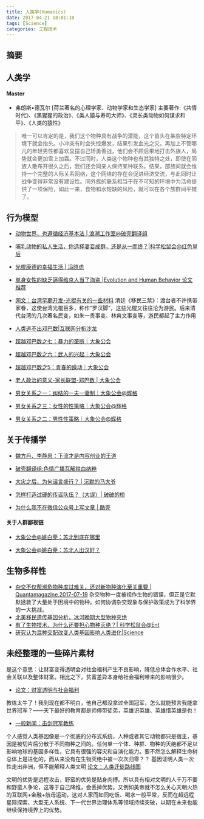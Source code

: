 ```yaml
---
title: 人类学(Humanics)
date: 2017-04-21 18:01:10
tags: [Science]
categories: 工程技术
---
```

## 摘要


<!--more-->

## 人类学

#### Master
- 弗朗斯•德瓦尔 [荷兰著名的心理学家、动物学家和生态学家]
主要著作:《共情时代》、《黑猩猩的政治》、《类人猿与寿司大师》、《灵长类动物如何谋求和平》、《人类的猿性》

> 唯一可以肯定的是，我们这个物种具有战争的潜能，这个苗头在某些特定环境下就会抬头。小冲突有时会失控爆发，结果引发血光之灾。再加上不管哪儿的年轻男性都喜欢显摆自己矫勇善战，他们会不顾后果地打击外族人，局势就会更加雪上加霜。不过同时，人类这个物种也有其独特之处，即使在同族人散布开很久之后，我们还会同亲人保持某种联系。结果，部族间就会维持一个完整的人际关系网络，这个网络的存在会促进经济交流，与此同时让战争变得非常没有建设性。同外族的联系相当于在不可知的环境中为活命提供了一项保险，如此一来，食物和水短缺的风险，就可以在各个族群间平摊了。

## 行为模型
- [动物世界，也遵循经济基本法 | 浪潮工作室@破壳翻译组](https://mp.weixin.qq.com/s?__biz=MzI0MjY0OTkxNw==&mid=2247488530&idx=2&sn=8ee65c03d303afdaafe75c5983e30b2d&chksm=e9784a40de0fc3567e4b9cf1673b8f58e3997be01c9cc7afbe169b9a5dc9b3ca8f181a6b70e2&mpshare=1&scene=1&srcid=0818VZhKd5Ll5nyEU5dWgglA#rd)
- [哺乳动物的私人生活，你选择妻妾成群，还是从一而终？|科学松鼠会@红色皇后](http://songshuhui.net/archives/98098)
- [光棍康德的幸福生活 | 冯晓虎](https://mp.weixin.qq.com/s?__biz=MjM5MDI2NzQ1Mg==&amp;mid=202802459&amp;idx=1&amp;sn=97345db09767c325946db488027f11d8&amp;scene=1&amp;srcid=1031uflvkKxGxRJ2OPzcS1I5#rd)
- [单身女性的缺乏逼得维京人当了海盗 |Evolution and Human Behavior 论文推荐](https://mp.weixin.qq.com/s?__biz=MzA5NDkzNjIwMg==&mid=2651659863&idx=3&sn=cdbf62b8bb736aec37ee6819ff318f00&chksm=8bbeb3b2bcc93aa4cd8786f9ea9b53a604264f1687b6be8752422a2f90c392b2fd55cb0c593b&mpshare=1&scene=1&srcid=1214321D7NJrSSuDMNhPcL0F#rd)
- [网文：台湾早期开发-光棍有关的一些材料](http://mp.weixin.qq.com/s/vxiuePIVW14sQo4oVI2QzA)
清廷《移民三禁》：渡台者不许携带家眷，这使台湾光棍巨多，称作“罗汉脚”，这些光棍又往往沦为游民。后来清代台湾的几次著名民变，如朱一贵事变、林爽文事变等，游民都起了主力作用

- [人类逃不出邓巴数|互联网分析沙龙](https://mp.weixin.qq.com/mp/appmsg/show?__biz=MjM5ODAxNzEwMA==&appmsgid=100071500&itemidx=1&sign=96a74473c8dd09f3eebe7b37057ebef9&scene=1&srcid=#wechat_redirect)
- [超越邓巴数之七：暴力的垄断｜大象公会](https://mp.weixin.qq.com/s?__biz=MjM5NzQwNjcyMQ==&amp;mid=400775116&amp;idx=1&amp;sn=b837f806bc8bd9656ae52eefb5dea70c&amp;scene=1&amp;srcid=1116gCvWSvSNgpCbmrBHNZrb#rd)
- [超越邓巴数之六：武人的兴起｜大象公会](https://mp.weixin.qq.com/s?__biz=MjM5NzQwNjcyMQ==&amp;mid=400419254&amp;idx=1&amp;sn=22bba1e632de8ca62b4871111e243c3a&amp;scene=1&amp;srcid=1104RTN3nXjxuJ0l0kT5XLZU#wechat_redirect)
- [超越邓巴数之5：青春的躁动｜大象公会](https://mp.weixin.qq.com/s?__biz=MjM5NzQwNjcyMQ==&amp;mid=400249193&amp;idx=1&amp;sn=e635687a06e7d375edeb006fdf800acc&amp;scene=1&amp;srcid=1027tIJhKCsjNIVZ6wkY9RG7#rd)
- [老人政治的意义-家长联盟-邓巴数 | 大象公会](https://mp.weixin.qq.com/s?__biz=MjM5NzQwNjcyMQ==&amp;mid=218492993&amp;idx=1&amp;sn=91c49a76eb408bb8cebd1086638e4131&amp;scene=1&amp;srcid=1010WusutpVccwiMAsiAaBlb#rd)

- [男女关系之一：纠结的一夫一妻制｜大象公会@辉格](https://mp.weixin.qq.com/s?__biz=MjM5NzQwNjcyMQ==&amp;mid=200913345&amp;idx=1&amp;sn=234ab8bb91355051c49203a41e1f1892&amp;scene=1&amp;srcid=1110JyVRtFFZpNDbJXIoIdRt#rd)
- [男女关系之三：女性的性策略｜大象公会@辉格](https://mp.weixin.qq.com/s?__biz=MjM5NzQwNjcyMQ==&amp;mid=201129120&amp;idx=2&amp;sn=72a12c0f05475ce8ea33ef4aa6e7c884&amp;scene=1&amp;srcid=1110JDAOCiVhHU0kLFz1UpNX#rd)
- [男女关系之二：男性性策略｜大象公会@辉格](https://mp.weixin.qq.com/s?__biz=MjM5NzQwNjcyMQ==&amp;mid=201129120&amp;idx=3&amp;sn=4ff8bc366817c6fe9325e37bc946efeb&amp;scene=1&amp;srcid=1110mJsAugDkZXfJO4SDgUf7#rd)


## 关于传播学

- [魏方丹、李静思：下流才是内容创业的王道](https://mp.weixin.qq.com/s/SRWgJ5kFiPclKHoNJZWJbg)

- [破壳翻译组:色情广播瓦解铁血纳粹](https://mp.weixin.qq.com/s?__biz=MzI0MjY0OTkxNw==&mid=2247486675&idx=3&sn=550ac966e0e2af89a0f04e2fa2966c0d&chksm=e9785281de0fdb970dac279f361a8a199a2b5e043eb5a18f107984022049521af414bf299b4c&mpshare=1&scene=1&srcid=0622ERdqAA2ZRxj0EaWEQ8Ct#rd)

- [​大灾之后，为何谣言盛行？ | 沉默的马大爷](http://songshuhui.net/archives/95994)
- [怎样打造过硬的传谣队伍？（大误）| 破破的桥](http://songshuhui.net/archives/94826)
- [为什么我不在微信公众号上写文章 | 酷壳](http://coolshell.cn/articles/17391.html)

#### 关于人群鄙视链

- [大象公会@姚白莞：苏北到底在哪里](https://mp.weixin.qq.com/s?__biz=MjM5NzQwNjcyMQ==&mid=2651010379&idx=1&sn=57b98c68376143ea04efc4da9271cfe9&chksm=bd2de4258a5a6d3391904e6a594307cea5defbc3283997f0481ceaec8b28231465447b49a8d4&mpshare=1&scene=1&srcid=0516qDCDlcKF330KHxZ2K5eT#rd)

- [大象公会@姚白莞：苏北人出汉奸？](https://mp.weixin.qq.com/s?__biz=MjM5NzQwNjcyMQ==&mid=2651010379&idx=2&sn=36823dd0efbfee58c349de677e1801a0&chksm=bd2de4258a5a6d333ae667b5e59b7875eaf99b50fce4e68de30bb67b648f3e8b503f6fa4b292&mpshare=1&scene=1&srcid=0516beHnnzV6yG5DIo4Og3zp#rd)

## 生物多样性

- [杂交不仅帮濒危物种度过难关，还对新物种演化至关重要 | Quantamagazine,2017-07-19](https://mp.weixin.qq.com/s/QvsX-WHQ6KEp6gJE1Mi_iQ)
  杂交物种一度被视作生物的错误，但正是它默默拯救了大量处于困境中的物种。如何协调杂交现象与保护政策成为了科学界的一大挑战。
- [北美移民遗传基因分析，冰河晚期大型物种灭绝](http://www.sciencemag.org/content/early/2015/07/22/science.aac4315.abstract)
- [有了生物技术，为什么还要担心物种灭绝？| 科学松鼠会@Ent](http://songshuhui.net/archives/96824)
- [研究认为混种交配改变人类基因影响人类进化|Science](https://mp.weixin.qq.com/s?__biz=MjM5NjM1MzMyMQ==&amp;mid=400022067&amp;idx=1&amp;sn=ee86907a9fc1c2257d896ee9e92514f9&amp;scene=1&amp;srcid=1019LGjgfo8HIBJ9uZ6WdLN5#rd)

## 未经整理的一些碎片素材

是这个意思：让财富变得透明会对社会福利产生不良影响，降低总体合作水平、社会关联以及整体财富。相比之下，贫富差异本身给社会福利带来的影响很少。

- [论文：财富透明与社会福利](http://mp.weixin.qq.com/s/V-esKQU4lfSJTYsC8VijBw)

教练太牛了！我到现在都不明白，他自己都没拿过全国冠军，怎么就能预言我能拿世界冠军？——天下最好的教育都是师傅带徒弟，英雄识英雄、英雄惜英雄是也！
- [一般新闻：击剑冠军教练](http://mp.weixin.qq.com/s/uYnGM5VgpSMDIQSNFiJdLg)

个人感觉人类基因像是一个彻底的分布式系统，人种或者其它动物都只是宿主，基因是被切片后分散于不同物种之间的。任何单一个体、种群、物种的灭绝都不足以影响地球的基因多样性，它具有很强的容灾和自演化能力。要不然怎么解释生命树总体上是进化的，而从来没有在生物灭绝中被一次次归零？？   基因证明人类一次性走出非洲，但不能解释人类文明
[论文：人类迁徙路线图](http://mp.weixin.qq.com/s/fNM5aXXAmy8ZPkntQ2ERGQ)

文明的优势是远程攻击，野蛮的优势是贴身肉搏。所以具有相对文明的人千万不要和野蛮人争论，这等于自己降维，会丢掉优势。又例如美帝就不怎么关心天朝火热的互联网+金融+航母运动，这对人家而如同吃饭、喝水一般平常，反而在超远程星际探索、大型无人系统、下一代世界治理体系等领域持续突破，以期在未来也能继续保持境界上的优势。

